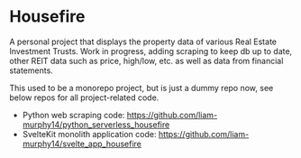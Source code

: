 # Housefire

A personal project that displays the property data of various Real Estate Investment Trusts. Work in progress, adding scraping to keep db up to date, other REIT data such as price, high/low, etc. as well as data from financial statements.

This used to be a monorepo project, but is just a dummy repo now, see below repos for all project-related code.
* Python web scraping code: https://github.com/liam-murphy14/python_serverless_housefire
* SvelteKit monolith application code: https://github.com/liam-murphy14/svelte_app_housefire
